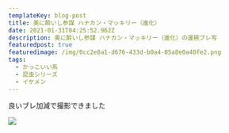 ```yaml
---
templateKey: blog-post
title: 美に酔いし参謀 ハナカン・マッキリー（進化）
date: 2021-01-31T04:25:52.962Z
description: 美に酔いし参謀 ハナカン・マッキリー（進化）の運極ブレ写
featuredpost: true
featuredimage: /img/0cc2e8a1-d676-433d-b0a4-05a8e0a40fe2.png
tags:
  - かっこいい系
  - 昆虫シリーズ
  - イケメン
---
```

良いブレ加減で撮影できました

![](/img/0cc2e8a1-d676-433d-b0a4-05a8e0a40fe2.png)